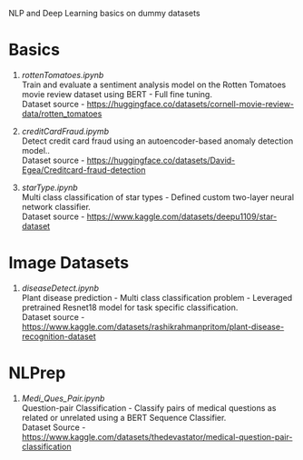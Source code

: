 NLP and Deep Learning basics on dummy datasets

# Basics
1. *rottenTomatoes.ipynb* <br>
Train and evaluate a sentiment analysis model on the Rotten Tomatoes movie review dataset using BERT - Full fine tuning. <br>
Dataset source - https://huggingface.co/datasets/cornell-movie-review-data/rotten_tomatoes <br>

2. *creditCardFraud.ipymb* <br>
Detect credit card fraud using an autoencoder-based anomaly detection model.. <br>
Dataset source - https://huggingface.co/datasets/David-Egea/Creditcard-fraud-detection <br>

3. *starType.ipynb* <br>
Multi class classification of star types - Defined custom two-layer neural network classifier. <br>
Dataset source - https://www.kaggle.com/datasets/deepu1109/star-dataset <br>


# Image Datasets
1. *diseaseDetect.ipynb* <br>
Plant disease prediction - Multi class classification problem - Leveraged pretrained Resnet18 model for task specific classification. <br>
Dataset source - https://www.kaggle.com/datasets/rashikrahmanpritom/plant-disease-recognition-dataset <br>

# NLPrep
1. *Medi_Ques_Pair.ipynb* <br>
Question-pair Classification - Classify pairs of medical questions as related or unrelated using a BERT Sequence Classifier. <br>
Dataset Source - https://www.kaggle.com/datasets/thedevastator/medical-question-pair-classification
